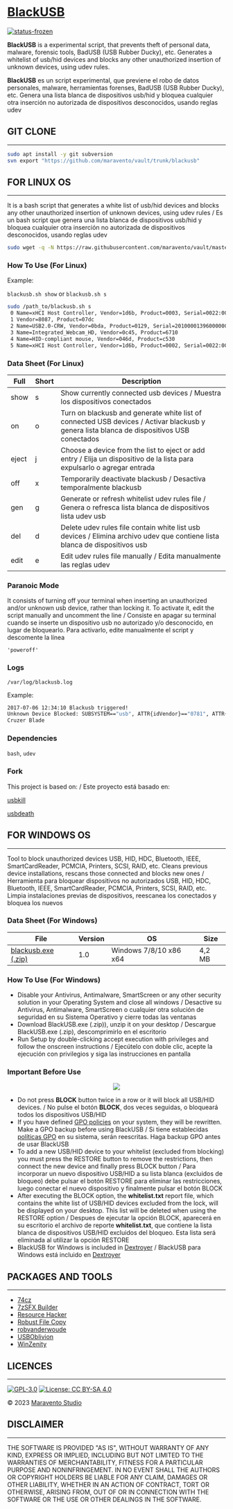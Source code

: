 # [BlackUSB](https://www.maravento.com)

[![status-frozen](https://img.shields.io/badge/status-frozen-blue.svg)](https://github.com/maravento/vault/tree/master/blackusb)

**BlackUSB** is a experimental script, that prevents theft of personal data, malware, forensic tools, BadUSB (USB Rubber Ducky), etc. Generates a whitelist of usb/hid devices and blocks any other unauthorized insertion of unknown devices, using udev rules.

**BlackUSB** es un script experimental, que previene el robo de datos personales, malware, herramientas forenses, BadUSB (USB Rubber Ducky), etc. Genera una lista blanca de dispositivos usb/hid y bloquea cualquier otra inserción no autorizada de dispositivos desconocidos, usando reglas udev

## GIT CLONE

---

```bash
sudo apt install -y git subversion
svn export "https://github.com/maravento/vault/trunk/blackusb"
```

## FOR LINUX OS

---

It is a bash script that generates a white list of usb/hid devices and blocks any other unauthorized insertion of unknown devices, using udev rules / Es un bash script que genera una lista blanca de dispositivos usb/hid y bloquea cualquier otra inserción no autorizada de dispositivos desconocidos, usando reglas udev

```bash
sudo wget -q -N https://raw.githubusercontent.com/maravento/vault/master/blackusb/linux/blackusb.sh -O /path_to/blackusb.sh && sudo chmod +x /path_to/blackusb.sh
```

### How To Use (For Linux)

Example:

`blackusb.sh show` or `blackusb.sh s`

```bash
sudo /path_to/blackusb.sh s
 0 Name=xHCI Host Controller, Vendor=1d6b, Product=0003, Serial=0022:00:14.0
 1 Vendor=8087, Product=07dc
 2 Name=USB2.0-CRW, Vendor=0bda, Product=0129, Serial=20100001396000000
 3 Name=Integrated_Webcam_HD, Vendor=0c45, Product=6710
 4 Name=HID-compliant mouse, Vendor=046d, Product=c530
 5 Name=xHCI Host Controller, Vendor=1d6b, Product=0002, Serial=0022:00:14.0
```

### Data Sheet (For Linux)

|Full|Short|Description|
|----|-----|-----------|
|show|s|Show currently connected usb devices / Muestra los dispositivos conectados|
|on|o|Turn on blackusb and generate white list of connected USB devices / Activar blackusb y genera lista blanca de dispositivos USB conectados|
|eject|j|Choose a device from the list to eject or add entry / Elija un dispositivo de la lista para expulsarlo o agregar entrada|
|off|x|Temporarily deactivate blackusb / Desactiva temporalmente blackusb|
|gen|g|Generate or refresh whitelist udev rules file / Genera o refresca lista blanca de dispositivos lista udev usb|
|del|d|Delete udev rules file contain white list usb devices / Elimina archivo udev que contiene lista blanca de dispositivos usb|
|edit|e|Edit udev rules file manually / Edita manualmente las reglas udev|

### Paranoic Mode

It consists of turning off your terminal when inserting an unauthorized and/or unknown usb device, rather than locking it. To activate it, edit the script manually and uncomment the line / Consiste en apagar su terminal cuando se inserte un dispositivo usb no autorizado y/o desconocido, en lugar de bloquearlo. Para activarlo, edite manualmente el script y descomente la línea

`'poweroff'`

### Logs

`/var/log/blackusb.log`

Example:

```bash
2017-07-06 12:34:10 Blackusb triggered!
Unknown Device Blocked: SUBSYSTEM=="usb", ATTR{idVendor}=="0781", ATTR{idProduct}=="5567", ATTR{serial}=="4C530799910104103543"
Cruzer Blade
```

### Dependencies

`bash`, `udev`

### Fork

This project is based on: / Este proyecto está basado en:

[usbkill](https://github.com/hephaest0s/usbkill)

[usbdeath](https://github.com/trpt/usbdeath)

## FOR WINDOWS OS

---

Tool to block unauthorized devices USB, HID, HDC, Bluetooth, IEEE, SmartCardReader, PCMCIA, Printers, SCSI, RAID, etc. Cleans previous device installations, rescans those connected and blocks new ones / Herramienta para bloquear dispositivos no autorizados USB, HID, HDC, Bluetooth, IEEE, SmartCardReader, PCMCIA, Printers, SCSI, RAID, etc. Limpia instalaciones previas de dispositivos, reescanea los conectados y bloquea los nuevos

### Data Sheet (For Windows)

|File|Version|OS|Size|
|----|-------|--|----|
|[blackusb.exe (.zip)](https://raw.githubusercontent.com/maravento/vault/master/blackusb/win/blackusb.zip)|1.0|Windows 7/8/10 x86 x64|4,2 MB|

### How To Use (For Windows)

- Disable your Antivirus, Antimalware, SmartScreen or any other security solution in your Operating System and close all windows / Desactive su Antivirus, Antimalware, SmartScreen o cualquier otra solución de seguridad en su Sistema Operativo y cierre todas las ventanas
- Download BlackUSB.exe (.zip)), unzip it on your desktop / Descargue BlackUSB.exe (.zip), descomprimirlo en el escritorio
- Run Setup by double-clicking accept execution with privileges and follow the onscreen instructions / Ejecútelo con doble clic, acepte la ejecución con privilegios y siga las instrucciones en pantalla

### Important Before Use

<div align="center">
  <img src="https://raw.githubusercontent.com/maravento/vault/master/blackusb/img/blackusb.png">
</div>

- Do not press **BLOCK** button twice in a row or it will block all USB/HID devices. / No pulse el botón **BLOCK**, dos veces seguidas, o bloqueará todos los dispositivos USB/HID
- If you have defined [GPO policies](https://en.wikipedia.org/wiki/Group_Policy) on your system, they will be rewritten. Make a GPO backup before using BlackUSB / Si tiene establecidas [políticas GPO](https://es.wikipedia.org/wiki/Directiva_de_Grupo) en su sistema, serán reescritas. Haga backup GPO antes de usar BlackUSB
- To add a new USB/HID device to your whitelist (excluded from blocking) you must press the RESTORE button to remove the restrictions, then connect the new device and finally press BLOCK button / Para incorporar un nuevo dispositivo USB/HID a su lista blanca (excluidos de bloqueo) debe pulsar el botón RESTORE para eliminar las restricciones, luego conectar el nuevo dispositivo y finalmente pulsar el botón BLOCK
- After executing the BLOCK option, the **whitelist.txt** report file, which contains the white list of USB/HID devices excluded from the lock, will be displayed on your desktop. This list will be deleted when using the RESTORE option / Despues de ejecutar la opción BLOCK, aparecerá en su escritorio el archivo de reporte **whitelist.txt**, que contiene la lista blanca de dispositivos USB/HID excluidos del bloqueo. Esta lista será eliminada al utilizar la opción RESTORE
- BlackUSB for Windows is included in [Dextroyer](https://www.maravento.com/p/dxt.html) / BlackUSB para Windows está incluido en [Dextroyer](https://www.maravento.com/p/dxt.html)

## PACKAGES AND TOOLS

---

- [74cz](http://74.cz/es/make-sfx/index.php)
- [7zSFX Builder](https://sourceforge.net/projects/s-zipsfxbuilder/)
- [Resource Hacker](http://www.angusj.com/resourcehacker/)
- [Robust File Copy](https://docs.microsoft.com/en-us/windows-server/administration/windows-commands/robocopy)
- [robvanderwoude](http://www.robvanderwoude.com/)
- [USBOblivion](https://sourceforge.net/projects/usboblivion/)
- [WinZenity](https://github.com/maravento/vault/tree/master/winzenity)

## LICENCES

---

[![GPL-3.0](https://img.shields.io/badge/License-GPLv3-blue.svg)](https://www.gnu.org/licenses/gpl.txt)
[![License: CC BY-SA 4.0](https://img.shields.io/badge/License-CC_BY--SA_4.0-lightgrey.svg)](https://creativecommons.org/licenses/by-sa/4.0/)

© 2023 [Maravento Studio](https://www.maravento.com)

## DISCLAIMER

---

THE SOFTWARE IS PROVIDED "AS IS", WITHOUT WARRANTY OF ANY KIND, EXPRESS OR IMPLIED, INCLUDING BUT NOT LIMITED TO THE WARRANTIES OF MERCHANTABILITY, FITNESS FOR A PARTICULAR PURPOSE AND NONINFRINGEMENT. IN NO EVENT SHALL THE AUTHORS OR COPYRIGHT HOLDERS BE LIABLE FOR ANY CLAIM, DAMAGES OR OTHER LIABILITY, WHETHER IN AN ACTION OF CONTRACT, TORT OR OTHERWISE, ARISING FROM, OUT OF OR IN CONNECTION WITH THE SOFTWARE OR THE USE OR OTHER DEALINGS IN THE SOFTWARE.
